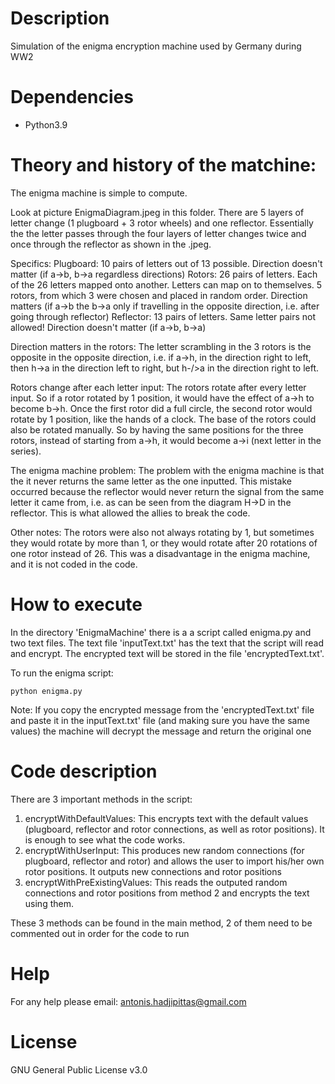 # Description 
Simulation of the enigma encryption machine used by Germany during WW2



# Dependencies 
- Python3.9



# Theory and history of the matchine:

The enigma machine is simple to compute. 

Look at picture EnigmaDiagram.jpeg in this folder.
There are 5 layers of letter change (1 plugboard + 3 rotor wheels) and one reflector. Essentially the the letter passes through the four layers of letter changes twice and once through the reflector as shown in the .jpeg.

Specifics:
Plugboard: 10 pairs of letters out of 13 possible. Direction doesn't matter (if a->b, b->a regardless directions)
Rotors: 26 pairs of letters. Each of the 26 letters mapped onto another. Letters can map on to themselves. 5 rotors, from which 3 were chosen and placed in random order.  Direction matters (if a->b the b->a only if travelling in the opposite direction, i.e. after going through reflector)
Reflector: 13 pairs of letters. Same letter pairs not allowed! Direction doesn't matter (if a->b, b->a)

Direction matters in the rotors:
The letter scrambling in the 3 rotors is the opposite in the opposite direction, i.e. if a->h, in the direction right to left, then h->a in the direction left to right, but h-/>a in the direction right to left.  

Rotors change after each letter input:
The rotors rotate after every letter input. So if a rotor rotated by 1 position, it would have the effect of a->h to become b->h. Once the first rotor did a full circle, the second rotor would rotate by 1 position, like the hands of a clock. The base of the rotors could also be rotated manually. So by having the same positions for the three rotors, instead of starting from a->h, it would become a->i (next letter in the series).

The enigma machine problem:
The problem with the enigma machine is that the it never returns the same letter as the one inputted. This mistake occurred because the reflector would never return the signal from the same letter it came from, i.e. as can be seen from the diagram H->D in the reflector. This is what allowed the allies to break the code. 


Other notes:
The rotors were also not always rotating by 1, but sometimes they would rotate by more than 1, or they would rotate after 20 rotations of one rotor instead of 26. This was a disadvantage in the enigma machine, and it is not coded in the code.



# How to execute  

In the directory 'EnigmaMachine' there is a a script called enigma.py and two text files. The text file 'inputText.txt' has the text that the script will read and encrypt. The encrypted text will be stored in the file 'encryptedText.txt'. 

To run the enigma script: 
```
python enigma.py
```

Note: If you copy the encrypted message from the 'encryptedText.txt' file and paste it in the inputText.txt' file (and making sure you have the same values) the machine will decrypt the message and return the original one


# Code description
There are 3 important methods in the script: 
1. encryptWithDefaultValues: 	This encrypts text with the default values (plugboard, reflector and rotor connections, as well as rotor positions). It is enough to see what the code works. 
2. encryptWithUserInput: 		This produces new random connections (for plugboard, reflector and rotor) and allows the user to import his/her own rotor positions. It outputs new connections and rotor positions
3. encryptWithPreExistingValues:	This reads the outputed random connections and rotor positions from method 2 and encrypts the text using them. 

These 3 methods can be found in the main method, 2 of them need to be commented out in order for the code to run



# Help 
For any help please email:
antonis.hadjipittas@gmail.com



# License 
GNU General Public License v3.0

